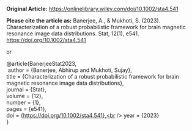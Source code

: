 **Original Article:**
https://onlinelibrary.wiley.com/doi/10.1002/sta4.541

**Please cite the article as:**
Banerjee, A., & Mukhoti, S. (2023). Characterization of a robust probabilistic framework for brain magnetic resonance image data distributions. Stat, 12(1), e541. https://doi.org/10.1002/sta4.541

or

@article{BanerjeeStat2023,<br />
  &nbsp;author = {Banerjee, Abhirup and Mukhoti, Sujay},<br />
  title = {Characterization of a robust probabilistic framework for brain magnetic resonance image data distributions},<br />
  journal = {Stat},<br />
  volume = {12},<br />
  number = {1},<br />
  pages = {e541},<br />
  doi = {https://doi.org/10.1002/sta4.541},<br />
  year = {2023}<br />
}
